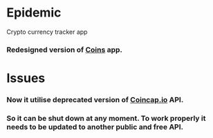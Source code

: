 # Epidemic

Crypto currency tracker app

### Redesigned version of [Coins](https://github.com/artkirillov/Coins) app.

# Issues

### Now it utilise deprecated version of [Coincap.io](https://github.com/CoinCapDev/CoinCap.io) API.

### So it can be shut down at any moment. To work properly it needs to be updated to another public and free API.
